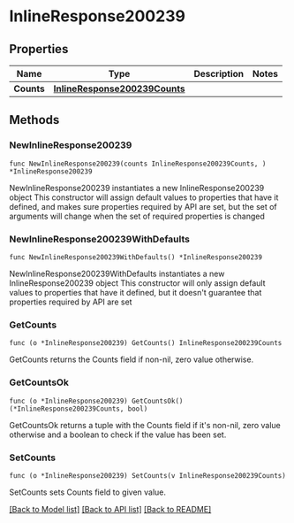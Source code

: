 # InlineResponse200239

## Properties

Name | Type | Description | Notes
------------ | ------------- | ------------- | -------------
**Counts** | [**InlineResponse200239Counts**](InlineResponse200239Counts.md) |  | 

## Methods

### NewInlineResponse200239

`func NewInlineResponse200239(counts InlineResponse200239Counts, ) *InlineResponse200239`

NewInlineResponse200239 instantiates a new InlineResponse200239 object
This constructor will assign default values to properties that have it defined,
and makes sure properties required by API are set, but the set of arguments
will change when the set of required properties is changed

### NewInlineResponse200239WithDefaults

`func NewInlineResponse200239WithDefaults() *InlineResponse200239`

NewInlineResponse200239WithDefaults instantiates a new InlineResponse200239 object
This constructor will only assign default values to properties that have it defined,
but it doesn't guarantee that properties required by API are set

### GetCounts

`func (o *InlineResponse200239) GetCounts() InlineResponse200239Counts`

GetCounts returns the Counts field if non-nil, zero value otherwise.

### GetCountsOk

`func (o *InlineResponse200239) GetCountsOk() (*InlineResponse200239Counts, bool)`

GetCountsOk returns a tuple with the Counts field if it's non-nil, zero value otherwise
and a boolean to check if the value has been set.

### SetCounts

`func (o *InlineResponse200239) SetCounts(v InlineResponse200239Counts)`

SetCounts sets Counts field to given value.



[[Back to Model list]](../README.md#documentation-for-models) [[Back to API list]](../README.md#documentation-for-api-endpoints) [[Back to README]](../README.md)


